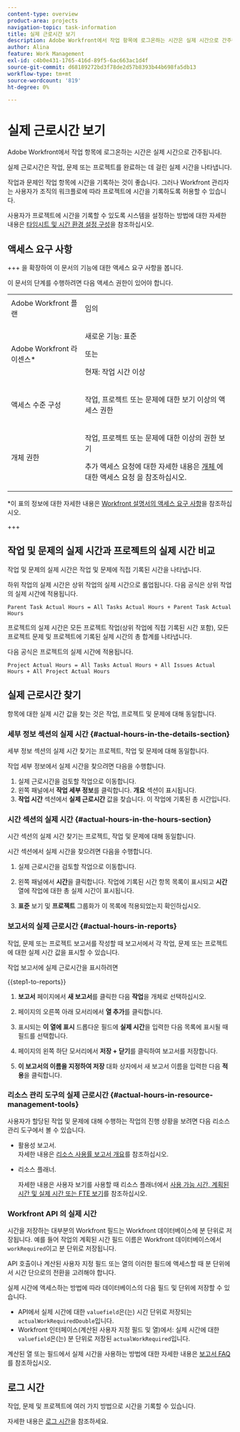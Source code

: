 ```yaml
---
content-type: overview
product-area: projects
navigation-topic: task-information
title: 실제 근로시간 보기
description: Adobe Workfront에서 작업 항목에 로그온하는 시간은 실제 시간으로 간주됩니다.
author: Alina
feature: Work Management
exl-id: c4b0e431-1765-416d-89f5-6ac663ac1d4f
source-git-commit: d68189272bd3f78de2d57b8393b44b698fa5db13
workflow-type: tm+mt
source-wordcount: '819'
ht-degree: 0%

---
```


# 실제 근로시간 보기

<!-- Audited: 5/2025 -->

Adobe Workfront에서 작업 항목에 로그온하는 시간은 실제 시간으로 간주됩니다.

실제 근로시간은 작업, 문제 또는 프로젝트를 완료하는 데 걸린 실제 시간을 나타냅니다.

작업과 문제인 작업 항목에 시간을 기록하는 것이 좋습니다. 그러나 Workfront 관리자는 사용자가 조직의 워크플로에 따라 프로젝트에 시간을 기록하도록 허용할 수 있습니다.

사용자가 프로젝트에 시간을 기록할 수 있도록 시스템을 설정하는 방법에 대한 자세한 내용은 [타임시트 및 시간 환경 설정 구성](../../../administration-and-setup/set-up-workfront/configure-timesheets-schedules/timesheet-and-hour-preferences.md)을 참조하십시오.

## 액세스 요구 사항

+++ 을 확장하여 이 문서의 기능에 대한 액세스 요구 사항을 봅니다.

이 문서의 단계를 수행하려면 다음 액세스 권한이 있어야 합니다.

<table style="table-layout:auto"> 
 <col> 
 <col> 
 <tbody> 
  <tr> 
   <td role="rowheader">Adobe Workfront 플랜</td> 
   <td> <p>임의</p> </td> 
  </tr> 
  <tr> 
   <td role="rowheader">Adobe Workfront 라이센스*</td> 
   <td> 
   <p>새로운 기능: 표준<p>
   <p>또는</p>
   <p>현재: 작업 시간 이상</p> </td> 
  </tr> 
  <tr> 
   <td role="rowheader">액세스 수준 구성</td> 
   <td> <p>작업, 프로젝트 또는 문제에 대한 보기 이상의 액세스 권한</p> </td> 
  </tr> 
  <tr> 
   <td role="rowheader">개체 권한</td> 
   <td> <p>작업, 프로젝트 또는 문제에 대한 이상의 권한 보기</p> <p>추가 액세스 요청에 대한 자세한 내용은 <a href="../../../workfront-basics/grant-and-request-access-to-objects/request-access.md" class="MCXref xref">개체 </a>에 대한 액세스 요청 을 참조하십시오.</p> </td> 
  </tr> 
 </tbody> 
</table>

*이 표의 정보에 대한 자세한 내용은 [Workfront 설명서의 액세스 요구 사항](/help/quicksilver/administration-and-setup/add-users/access-levels-and-object-permissions/access-level-requirements-in-documentation.md)을 참조하십시오.

+++

## 작업 및 문제의 실제 시간과 프로젝트의 실제 시간 비교

작업 및 문제의 실제 시간은 작업 및 문제에 직접 기록된 시간을 나타냅니다.

하위 작업의 실제 시간은 상위 작업의 실제 시간으로 롤업됩니다. 다음 공식은 상위 작업의 실제 시간에 적용됩니다.

```
Parent Task Actual Hours = All Tasks Actual Hours + Parent Task Actual Hours
```

프로젝트의 실제 시간은 모든 프로젝트 작업(상위 작업에 직접 기록된 시간 포함), 모든 프로젝트 문제 및 프로젝트에 기록된 실제 시간의 총 합계를 나타냅니다.

다음 공식은 프로젝트의 실제 시간에 적용됩니다.

```
Project Actual Hours = All Tasks Actual Hours + All Issues Actual Hours + All Project Actual Hours
```

## 실제 근로시간 찾기

항목에 대한 실제 시간 값을 찾는 것은 작업, 프로젝트 및 문제에 대해 동일합니다.

### 세부 정보 섹션의 실제 시간 {#actual-hours-in-the-details-section}

세부 정보 섹션의 실제 시간 찾기는 프로젝트, 작업 및 문제에 대해 동일합니다.

작업 세부 정보에서 실제 시간을 찾으려면 다음을 수행합니다.

1. 실제 근로시간을 검토할 작업으로 이동합니다.
1. 왼쪽 패널에서 **작업 세부 정보**&#x200B;를 클릭합니다. **개요** 섹션이 표시됩니다.
1. **작업 시간** 섹션에서 **실제 근로시간** 값을 찾습니다. 이 작업에 기록된 총 시간입니다.

### 시간 섹션의 실제 시간 {#actual-hours-in-the-hours-section}

시간 섹션의 실제 시간 찾기는 프로젝트, 작업 및 문제에 대해 동일합니다.

시간 섹션에서 실제 시간을 찾으려면 다음을 수행합니다.

1. 실제 근로시간을 검토할 작업으로 이동합니다.

1. 왼쪽 패널에서 **시간**&#x200B;을 클릭합니다. 작업에 기록된 시간 항목 목록이 표시되고 **시간** 열에 작업에 대한 총 실제 시간이 표시됩니다.

1. **표준** 보기 및 **프로젝트** 그룹화가 이 목록에 적용되었는지 확인하십시오.

### 보고서의 실제 근로시간 {#actual-hours-in-reports}

작업, 문제 또는 프로젝트 보고서를 작성할 때 보고서에서 각 작업, 문제 또는 프로젝트에 대한 실제 시간 값을 표시할 수 있습니다.

작업 보고서에 실제 근로시간을 표시하려면

{{step1-to-reports}}

1. **보고서** 페이지에서 **새 보고서**&#x200B;를 클릭한 다음 **작업**&#x200B;을 개체로 선택하십시오.
1. 페이지의 오른쪽 아래 모서리에서 **열 추가**&#x200B;를 클릭합니다.
1. 표시되는 **이 열에 표시** 드롭다운 필드에 **실제 시간**&#x200B;을 입력한 다음 목록에 표시될 때 필드를 선택합니다.

1. 페이지의 왼쪽 하단 모서리에서 **저장 + 닫기**&#x200B;를 클릭하여 보고서를 저장합니다.

1. **이 보고서의 이름을 지정하여 저장** 대화 상자에서 새 보고서 이름을 입력한 다음 **적용**&#x200B;을 클릭합니다.

### 리소스 관리 도구의 실제 근로시간 {#actual-hours-in-resource-management-tools}

사용자가 할당된 작업 및 문제에 대해 수행하는 작업의 진행 상황을 보려면 다음 리소스 관리 도구에서 볼 수 있습니다.

* 활용성 보고서.\
  자세한 내용은 [리소스 사용률 보고서 개요](../../../reports-and-dashboards/reports/using-built-in-reports/resource-utilization-report.md)를 참조하십시오.

* 리소스 플래너.

  자세한 내용은 사용자 보기를 사용할 때 리소스 플래너에서 [사용 가능 시간, 계획된 시간 및 실제 시간 또는 FTE 보기](../../../resource-mgmt/resource-planning/view-hours-fte-user-view-resource-planner.md)를 참조하십시오.


### Workfront <!--database and the--> API <!--, and custom data-->의 실제 시간

<!--this section was added as a result to this issue: https://experience.adobe.com/#/@adobeinternalworkfront/so:hub-Hub/workfront/task/6810910e0001b932e0948336208e76f2/overview-->

시간을 저장하는 대부분의 Workfront 필드는 Workfront 데이터베이스에 분 단위로 저장됩니다. 예를 들어 작업의 계획된 시간 필드 이름은 Workfront 데이터베이스에서 `workRequired`이고 분 단위로 저장됩니다.

API 호출이나 계산된 사용자 지정 필드 또는 열의 이러한 필드에 액세스할 때 분 단위에서 시간 단으로의 전환을 고려해야 합니다.

실제 시간에 액세스하는 방법에 따라 데이터베이스의 다음 필드 및 단위에 저장할 수 있습니다.

* API에서 실제 시간에 대한 `valuefield`은(는) 시간 단위로 저장되는 `actualWorkRequiredDouble`입니다.
* Workfront 인터페이스(계산된 사용자 지정 필드 및 열)에서: 실제 시간에 대한 `valuefield`은(는) 분 단위로 저장된 `actualWorkRequired`입니다.

<!--Change the above with this when we fix this for the Workfront UI: 

You must use the following valuefield name for Actual Hours in API calls or calculated custom fields or columns in Workfront: `actualWorkRequiredDouble`. -->

계산된 열 또는 필드에서 실제 시간을 사용하는 방법에 대한 자세한 내용은 [보고서 FAQ](/help/quicksilver/reports-and-dashboards/reports/tips-tricks-and-troubleshooting/reports-faq.md)를 참조하십시오.

## 로그 시간

작업, 문제 및 프로젝트에 여러 가지 방법으로 시간을 기록할 수 있습니다.

자세한 내용은 [로그 시간](../../../timesheets/create-and-manage-timesheets/log-time.md)을 참조하세요.
